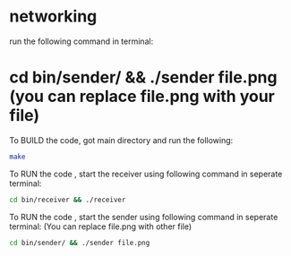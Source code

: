 # networking

run the following command in terminal:

# cd bin/sender/ && ./sender file.png (you can replace file.png with your file)


To BUILD the code, got main directory and run the following:
```bash
make
```

To RUN the code , start the receiver using following command in seperate terminal:
```bash
cd bin/receiver && ./receiver
```

To RUN the code , start the sender using following command in seperate terminal:
(You can replace file.png with other file)
```bash
cd bin/sender/ && ./sender file.png
```